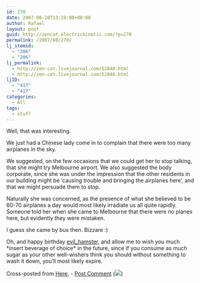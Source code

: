 ```yaml
---
id: 270
date: 2007-08-28T13:19:00+00:00
author: Rafael
layout: post
guid: http://zencat.electrickinetic.com/?p=270
permalink: /2007/08/270/
lj_itemid:
  - "206"
  - "206"
lj_permalink:
  - http://zen-cat.livejournal.com/52840.html
  - http://zen-cat.livejournal.com/52840.html
ljID:
  - "417"
  - "417"
categories:
  - All
tags:
  - stuff
---
```

<p>Well, that was interesting. </p>
<p>We just had a Chinese lady come in to complain that there were too many airplanes in the sky.</p>
<p>We suggested, on the few occasions that we could get her to stop talking, that she might try Melbourne airport. We also suggested the body corporate, since she was under the impression that the other residents in our building might be &#8216;causing trouble and bringing the airplanes here&#8217;, and that we might persuade them to stop.</p>
<p>Naturally she was concerned, as the presence of what she believed to be 60-70 airplanes a day would most likely irradiate us all quite rapidly. Someone told her when she came to Melbourne that there were no planes here, but evidently they were mistaken.</p>
<p>I guess she came by bus then. Bizzare :)</p>
<p>Oh, and happy birthday <a href="http://evil_hamster.livejournal.com/" class="lj-user">evil_hamster</a>, and allow me to wish you much *insert beverage of choice* in the future, since if you consume as much sugar as your other well-wishers think you should without something to wash it down, you&#8217;ll most likely expire.</p>
Cross-posted from <a href="http://zencat.electrickinetic.com">Here</a>, - <a href="http://zencat.electrickinetic.com/?p=158#comments"> Post Comment</a>  (<img src="http://zencat.electrickinetic.com/wp-lj-comments.php?post_id=158" border="0">)